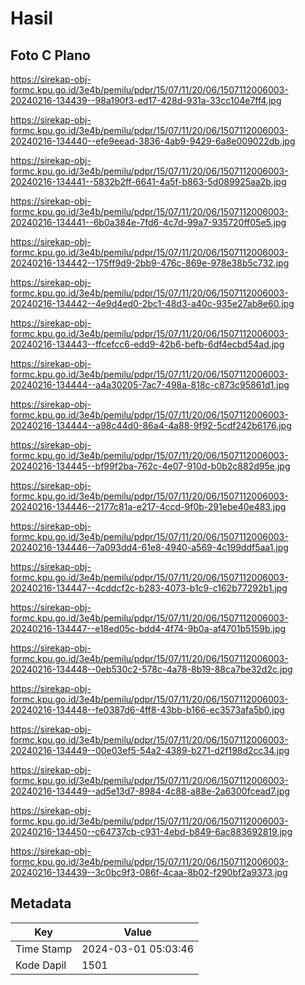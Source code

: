 # Hasil

## Foto C Plano

https://sirekap-obj-formc.kpu.go.id/3e4b/pemilu/pdpr/15/07/11/20/06/1507112006003-20240216-134439--98a190f3-ed17-428d-931a-33cc104e7ff4.jpg

https://sirekap-obj-formc.kpu.go.id/3e4b/pemilu/pdpr/15/07/11/20/06/1507112006003-20240216-134440--efe9eead-3836-4ab9-9429-6a8e009022db.jpg

https://sirekap-obj-formc.kpu.go.id/3e4b/pemilu/pdpr/15/07/11/20/06/1507112006003-20240216-134441--5832b2ff-6641-4a5f-b863-5d089925aa2b.jpg

https://sirekap-obj-formc.kpu.go.id/3e4b/pemilu/pdpr/15/07/11/20/06/1507112006003-20240216-134441--6b0a384e-7fd6-4c7d-99a7-935720ff05e5.jpg

https://sirekap-obj-formc.kpu.go.id/3e4b/pemilu/pdpr/15/07/11/20/06/1507112006003-20240216-134442--175ff9d9-2bb9-476c-869e-978e38b5c732.jpg

https://sirekap-obj-formc.kpu.go.id/3e4b/pemilu/pdpr/15/07/11/20/06/1507112006003-20240216-134442--4e9d4ed0-2bc1-48d3-a40c-935e27ab8e60.jpg

https://sirekap-obj-formc.kpu.go.id/3e4b/pemilu/pdpr/15/07/11/20/06/1507112006003-20240216-134443--ffcefcc6-edd9-42b6-befb-6df4ecbd54ad.jpg

https://sirekap-obj-formc.kpu.go.id/3e4b/pemilu/pdpr/15/07/11/20/06/1507112006003-20240216-134444--a4a30205-7ac7-498a-818c-c873c95861d1.jpg

https://sirekap-obj-formc.kpu.go.id/3e4b/pemilu/pdpr/15/07/11/20/06/1507112006003-20240216-134444--a98c44d0-86a4-4a88-9f92-5cdf242b6176.jpg

https://sirekap-obj-formc.kpu.go.id/3e4b/pemilu/pdpr/15/07/11/20/06/1507112006003-20240216-134445--bf99f2ba-762c-4e07-910d-b0b2c882d95e.jpg

https://sirekap-obj-formc.kpu.go.id/3e4b/pemilu/pdpr/15/07/11/20/06/1507112006003-20240216-134446--2177c81a-e217-4ccd-9f0b-291ebe40e483.jpg

https://sirekap-obj-formc.kpu.go.id/3e4b/pemilu/pdpr/15/07/11/20/06/1507112006003-20240216-134446--7a093dd4-61e8-4940-a569-4c199ddf5aa1.jpg

https://sirekap-obj-formc.kpu.go.id/3e4b/pemilu/pdpr/15/07/11/20/06/1507112006003-20240216-134447--4cddcf2c-b283-4073-b1c9-c162b77292b1.jpg

https://sirekap-obj-formc.kpu.go.id/3e4b/pemilu/pdpr/15/07/11/20/06/1507112006003-20240216-134447--e18ed05c-bdd4-4f74-9b0a-af4701b5159b.jpg

https://sirekap-obj-formc.kpu.go.id/3e4b/pemilu/pdpr/15/07/11/20/06/1507112006003-20240216-134448--0eb530c2-578c-4a78-8b19-88ca7be32d2c.jpg

https://sirekap-obj-formc.kpu.go.id/3e4b/pemilu/pdpr/15/07/11/20/06/1507112006003-20240216-134448--fe0387d6-4ff8-43bb-b166-ec3573afa5b0.jpg

https://sirekap-obj-formc.kpu.go.id/3e4b/pemilu/pdpr/15/07/11/20/06/1507112006003-20240216-134449--00e03ef5-54a2-4389-b271-d2f198d2cc34.jpg

https://sirekap-obj-formc.kpu.go.id/3e4b/pemilu/pdpr/15/07/11/20/06/1507112006003-20240216-134449--ad5e13d7-8984-4c88-a88e-2a6300fcead7.jpg

https://sirekap-obj-formc.kpu.go.id/3e4b/pemilu/pdpr/15/07/11/20/06/1507112006003-20240216-134450--c64737cb-c931-4ebd-b849-6ac883692819.jpg

https://sirekap-obj-formc.kpu.go.id/3e4b/pemilu/pdpr/15/07/11/20/06/1507112006003-20240216-134439--3c0bc9f3-086f-4caa-8b02-f290bf2a9373.jpg


## Metadata

| Key        | Value               |
| ---------- | ------------------- |
| Time Stamp | 2024-03-01 05:03:46 |
| Kode Dapil | 1501                |



